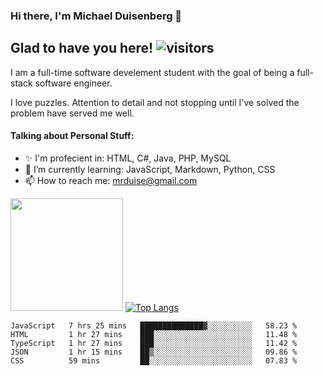 ### Hi there, I'm Michael Duisenberg 👋
## Glad to have you here! ![visitors](https://visitor-badge.glitch.me/badge?page_id=MrDuise.MrDuise)

I am a full-time software develement student with the goal of being a full-stack software engineer. 

I love puzzles. Attention to detail and not stopping until I've solved the problem have served me well.

#### Talking about Personal Stuff:
- ✨ I'm profecient in: HTML, C#, Java, PHP, MySQL
- 🌱 I’m currently learning: JavaScript, Markdown, Python, CSS
- 📫 How to reach me: mrduise@gmail.com
<!--
**MrDuise/MrDuise** is a ✨ _special_ ✨ repository because its `README.md` (this file) appears on your GitHub profile.

Here are some ideas to get you started:

- 🔭 I’m currently working on ...

- 👯 I’m looking to collaborate on ...
- 🤔 I’m looking for help with ...
- 💬 Ask me about ...

- 😄 Pronouns: ...
- ⚡ Fun fact: ...
-->

<img height="180em" src="https://github-readme-stats.vercel.app/api/?username=MrDuise&show_icons=true&hide_border=true&&count_private=true&include_all_commits=true" /> [![Top Langs](https://github-readme-stats.vercel.app/api/top-langs/?username=MrDuise&langs_count=8)](https://github.com/anuraghazra/github-readme-stats)


<!--START_SECTION:waka-->
```text
JavaScript   7 hrs 25 mins   ██████████████▓░░░░░░░░░░   58.23 % 
HTML         1 hr 27 mins    ███░░░░░░░░░░░░░░░░░░░░░░   11.48 % 
TypeScript   1 hr 27 mins    ███░░░░░░░░░░░░░░░░░░░░░░   11.42 % 
JSON         1 hr 15 mins    ██▒░░░░░░░░░░░░░░░░░░░░░░   09.86 % 
CSS          59 mins         ██░░░░░░░░░░░░░░░░░░░░░░░   07.83 % 
```
<!--END_SECTION:waka-->
